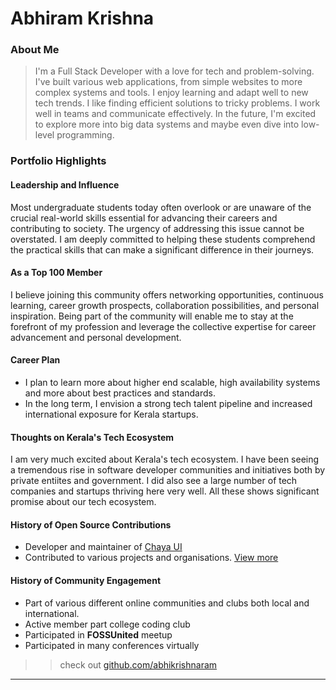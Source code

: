 # Abhiram Krishna

### About Me
> I'm a Full Stack Developer with a love for tech and problem-solving. I've built various web applications, from simple websites to more complex systems and tools. I enjoy learning and adapt well to new tech trends. I like finding efficient solutions to tricky problems. I work well in teams and communicate effectively. In the future, I'm excited to explore more into big data systems and maybe even dive into low-level programming.


### Portfolio Highlights


#### Leadership and Influence

Most undergraduate students today often overlook or are unaware of the crucial real-world skills essential for advancing their careers and contributing to society. The urgency of addressing this issue cannot be overstated. I am deeply committed to helping these students comprehend the practical skills that can make a significant difference in their journeys.


#### As a Top 100 Member

I believe joining this community offers networking opportunities, continuous learning, career growth prospects, collaboration possibilities, and personal inspiration. Being part of the community will enable me to stay at the forefront of my profession and leverage the collective expertise for career advancement and personal development.


#### Career Plan

- I plan to learn more about higher end scalable, high availability systems and more about best practices and standards.
- In the long term, I envision a strong tech talent pipeline and increased international exposure for Kerala startups.


#### Thoughts on Kerala's Tech Ecosystem

I am very much excited about Kerala's tech ecosystem. I have been seeing a tremendous rise in software developer communities and initiatives both by private entiites and government. I did also see a large number of tech companies and startups thriving here very well. All these shows significant promise about our tech ecosystem.


#### History of Open Source Contributions

- Developer and maintainer of [Chaya UI](https://chaya.traboda.com/)
- Contributed to various projects and organisations. [View more](https://github.com/abhikrishnaram)


#### History of Community Engagement

- Part of various different online communities and clubs both local and international.
- Active member part college coding club
- Participated in **FOSSUnited** meetup
- Participated in many conferences virtually



>> check out [github.com/abhikrishnaram](https://github.com/abhikrishnaram)

---


